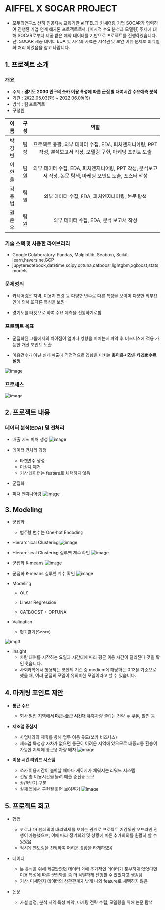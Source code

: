 # AIFFEL X SOCAR PROJECT
- 모두의연구소 산하 인공지능 교육기관 AIFFEL과 카셰어링 기업 SOCAR가 협력하여 진행된 기업 연계 해커톤 프로젝트로서, [미시적 수요 분석과 모델링] 주제에 대해 SOCAR로부터 제공 받은 예약 데이터를 기반으로 프로젝트를 진행하였습니다. 
- 단, SOCAR 제공 데이터 EDA 및 시각화 자료는 저작권 및 보안 이슈 문제로 비식별화 처리 되었음을 참고 바랍니다.  


## 1. 프로젝트 소개
### 개요
- 주제 : **경기도 2030 인구의 쏘카 이용 특성에 따른
군집 별 대여시간 수요예측 분석**  
- 기간 : 2022.05.03(화)  ~ 2022.06.09(목)  
- 방식 : 팀 프로젝트  
- 구성원 

| 이름   |  구성   |                      역할                  |
| :----: | :----: |  :---------------------------------------: | 
| 박경빈   |  팀장   | 프로젝트 총괄, 외부 데이터 수집, EDA, 피처엔지니어링, PPT 작성, 분석보고서 작성, 모델링 구현, 마케팅 포인트 도출   | 
| 이한울  |  팀원   | 외부 데이터 수집, EDA, 피처엔지니어링, PPT 작성, 분석보고서 작성, 논문 탐색, 마케팅 포인트 도출, 포스터 작성    | 
| 김용범  |  팀원   | 외부 데이터 수집, EDA, 피처엔지니어링, 논문 탐색  | 
| 권준우  |  팀원   | 외부 데이터 수집, EDA, 분석 보고서 작성  | 

### 기술 스택 및 사용한 라이브러리
- Google Colaboratory, Pandas, Matplotlib, Seaborn, Scikit-learn,haversine,GCP
- jupyternotebook,datetime,scipy,optuna,catboost,lightgbm,xgboost,statsmodels 

### 문제정의
- 카셰어링은 지역, 이용자 연령 등 다양한 변수로  다른 특성을 보이며 다양한 외부요인에 의해 또다른 특성을 보임

- 경기도를 타겟으로 하여 수요 예측을 진행하기로함  



### 프로젝트 목표
- 군집화된 그룹에서의 차이점이 얼마나 영향을 미치는지 파악 후 비즈니스에 적용 가능한 개선 포인트 도출

- 이용건수가 아닌 실제 매출에 직접적으로 영향을 미치는 **총이용시간**을 **타겟변수로 설정**

![image](https://user-images.githubusercontent.com/59243727/172412508-57db2cdb-5eba-4934-9bc7-a46e2b338ae7.png)



### 프로세스

![image](https://user-images.githubusercontent.com/59243727/172442797-324596df-dc00-4411-8deb-5524740a161e.png)


## 2. 프로젝트 내용

### 데이터 분석(EDA) 및 전처리
- 매출 지표 피쳐 생성
  ![image](https://user-images.githubusercontent.com/59243727/172420888-de9b1faa-2e18-44ac-bd58-a6a867864e06.png)

- 데이터 전처리 과정 
  - 타겟변수 생성
  - 이상치 제거
  - 기상 데이터는 feature로 채택하지 않음
 
- 군집화 

- 피쳐 엔지니어링 
  ![image](https://user-images.githubusercontent.com/59243727/172421634-6641b01a-6da3-49ee-8fb6-b80384dc0531.png)

  
## 3. Modeling
- 군집화
  - 범주형 변수는 One-hot Encoding 

- Hierarchical Clustering
   ![image](https://user-images.githubusercontent.com/59243727/172515611-9946f3b8-e54b-492f-9652-2abd14fb625a.png)

- Hierarchical Clustering 실루엣 계수 확인
  ![image](https://user-images.githubusercontent.com/59243727/172515678-222069f8-62a9-43f0-89f8-f6d966a70776.png)


- 군집화 K-means
  ![image](https://user-images.githubusercontent.com/59243727/172515339-7b830996-1c49-4205-9bb8-fafc3e6561c5.png)

- 군집화 K-means 실루엣 계수 확인
  ![image](https://user-images.githubusercontent.com/59243727/172515489-98e22694-d99e-49ac-abf5-3d1047446550.png)

  
- Modeling
   
  - OLS 
 
  - Linear Regression
 
  - CATBOOST + OPTUNA

  
- Validation
  - 평가결과(Score)
  
![img3](https://user-images.githubusercontent.com/59243727/172401665-67ae0f76-84d1-4ce9-8574-60d045605f70.png)

- Insight
  -  차량 대여를 시작하는 요일과 시간대에 따라 평균 이용 시간이 달라진다 것을 확인 했습니다.
  -  사회과학에서 통용되는 코헨의 기준 중 medium에 해당하는 0.13을 기준으로 했을 때, 여러 군집의 모델이 유의미한 모델이라고 할 수 있습니다.

  
## 4. 마케팅 포인트 제안
- **통근 수요**
    - 회사 밀집 지역에서 **야근-출근 시간대** 유휴차량 줄이는 전략 ⇒ 쿠폰, 할인 등

- **제조업 중심지**
    - 사업체와의 제휴를 통해 업무 이용 유도(쏘카 비즈니스)
    - 제조업 특성상 자차가 없으면 통근이 어려운 지역에 있으므로 대중교통 환승이 가능한 지역에 통근용 차량 배차
    ![image](https://user-images.githubusercontent.com/59243727/172405718-9052a118-988b-4088-8b00-182e2890aeb1.png)

- **이용 시간 리워드 시스템**
    - 쏘카 이용시간이 늘어날 때마다 게이지가 채워지는 리워드 시스템
    - 건당 총 이용시간을 늘려 매출 증진을 도모
    - 상/하반기 구분
    - 실제 앱에서 구현될 화면 보여주기
    ![image](https://user-images.githubusercontent.com/59243727/172406032-c271a46a-4fdf-484e-abda-fa5c226a4db0.png)


## 5. 프로젝트 회고
- 협업
  - 코로나 19 팬데믹이 내리막세를 보이는 관계로 프로젝트 기간동안 오프라인 진행이 가능했으며, 이에 따라 정기회의 및 상황에 따른 추가회의를 원활히 할 수 있었음   
  - 적시에 멘토링을 진행하여 어려운 상황을 타개하였음
 
- 데이터
  - 본 분석을 위해 제공받았던 데이터 외에 추가적인 데이터가 풍부하게 있었다면 이용 특성에 따른 군집화를 좀 더 세밀하게 진행할 수 있었다고 생감됨
  - 기상, 미세먼지 데이터의 상관관계가 낮게 나와 feature로 채택하지 않음

- 논문
  - 가설 설정, 분석 지역 특성 파악, 마케팅 전략 수립, 모델링을 위해 논문 탐색
